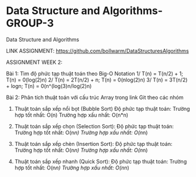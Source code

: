 # Data Structure and Algorithms-GROUP-3
 Data Structure and Algorithms
 
 LINK ASSIGNMENT: https://github.com/bollwarm/DataStructuresAlgorithms

 ASSIGNMENT WEEK 2:
 

 Bài 1: Tìm độ phức tạp thuật toán theo Big-O Notation
1/ T(n) = T(n/2) + 1;
T(n) = 0(log(2)n)
2/ T(n) = 2T(n/2) + n;
T(n) = 0(nlog(2)n)
3/ T(n) = 3T(n/2) + logn;
T(n) = 0(n^(log(3)n/log(2)n)

 Bài 2: Phân tích thuật toán với cấu trúc Array trong link Git theo các nhóm 
  1. Thuật toán sắp xếp nổi bọt (Bubble Sort)
  Độ phức tạp thuật toán:
  Trường hợp tốt nhất: O(n)
  Trường hợp xấu nhất: O(n*n)
  
  2. Thuật toán sắp xếp chọn (Selection Sort):
Độ phức tạp thuật toán:
Trường hợp tốt nhất: O(n*n)
Trường hợp xấu nhất: O(n*n)

3. Thuật toán sắp xếp chèn (Insertion Sort):
Độ phức tạp thuật toán:
Trường hợp tốt nhất: O(n*n)
Trường hợp xấu nhất: O(n*n)

4. Thuật toán sắp xếp nhanh (Quick Sort):
Độ phức tạp thuật toán:
Trường hợp tốt nhất: O(n*n)
Trường hợp xấu nhất: O(n*n)
